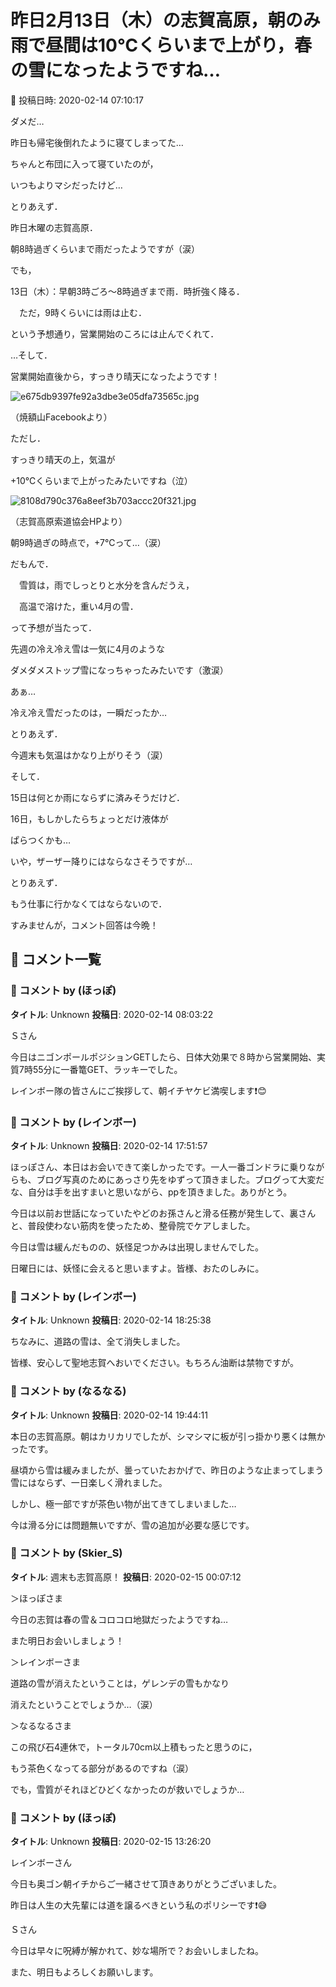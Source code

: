 # 昨日2月13日（木）の志賀高原，朝のみ雨で昼間は10℃くらいまで上がり，春の雪になったようですね…

📅 投稿日時: 2020-02-14 07:10:17

ダメだ…


昨日も帰宅後倒れたように寝てしまってた…


ちゃんと布団に入って寝ていたのが，


いつもよりマシだったけど…





とりあえず．


昨日木曜の志賀高原．


朝8時過ぎくらいまで雨だったようですが（涙）





でも，





13日（木）：早朝3時ごろ～8時過ぎまで雨．時折強く降る．


　ただ，9時くらいには雨は止む．





という予想通り，営業開始のころには止んでくれて．


…そして．


営業開始直後から，すっきり晴天になったようです！




![e675db9397fe92a3dbe3e05dfa73565c.jpg](images/e675db9397fe92a3dbe3e05dfa73565c.jpg)




（焼額山Facebookより）





ただし．


すっきり晴天の上，気温が


+10℃くらいまで上がったみたいですね（泣）







![8108d790c376a8eef3b703accc20f321.jpg](images/8108d790c376a8eef3b703accc20f321.jpg)




（志賀高原索道協会HPより）





朝9時過ぎの時点で，+7℃って…（涙）





だもんで．





　雪質は，雨でしっとりと水分を含んだうえ，


　高温で溶けた，重い4月の雪．





って予想が当たって．


先週の冷え冷え雪は一気に4月のような


ダメダメストップ雪になっちゃったみたいです（激涙）





あぁ…


冷え冷え雪だったのは，一瞬だったか…





とりあえず．


今週末も気温はかなり上がりそう（涙）


そして．


15日は何とか雨にならずに済みそうだけど．


16日，もしかしたらちょっとだけ液体が


ぱらつくかも…


いや，ザーザー降りにはならなさそうですが…





とりあえず．


もう仕事に行かなくてはならないので．


すみませんが，コメント回答は今晩！

## 💬 コメント一覧

### 💬 コメント by (ほっぽ)
**タイトル**: Unknown
**投稿日**: 2020-02-14 08:03:22

Ｓさん



今日はニゴンポールポジションGETしたら、日体大効果で８時から営業開始、実質7時55分に一番篭GET、ラッキーでした。



レインボー隊の皆さんにご挨拶して、朝イチヤケビ満喫します❗😊

### 💬 コメント by (レインボー)
**タイトル**: Unknown
**投稿日**: 2020-02-14 17:51:57

ほっぽさん、本日はお会いできて楽しかったです。一人一番ゴンドラに乗りながらも、ブログ写真のためにあっさり先をゆずって頂きました。ブログって大変だな、自分は手を出すまいと思いながら、ppを頂きました。ありがとう。

今日は以前お世話になっていたやどのお孫さんと滑る任務が発生して、裏さんと、普段使わない筋肉を使ったため、整骨院でケアしました。

今日は雪は緩んだものの、妖怪足つかみは出現しませんでした。

日曜日には、妖怪に会えると思いますよ。皆様、おたのしみに。

### 💬 コメント by (レインボー)
**タイトル**: Unknown
**投稿日**: 2020-02-14 18:25:38

ちなみに、道路の雪は、全て消失しました。

皆様、安心して聖地志賀へおいでください。もちろん油断は禁物ですが。

### 💬 コメント by (なるなる)
**タイトル**: Unknown
**投稿日**: 2020-02-14 19:44:11

本日の志賀高原。朝はカリカリでしたが、シマシマに板が引っ掛かり悪くは無かったです。

昼頃から雪は緩みましたが、曇っていたおかげで、昨日のような止まってしまう雪にはならず、一日楽しく滑れました。

しかし、極一部ですが茶色い物が出てきてしまいました…

今は滑る分には問題無いですが、雪の追加が必要な感じです。

### 💬 コメント by (Skier_S)
**タイトル**: 週末も志賀高原！
**投稿日**: 2020-02-15 00:07:12

＞ほっぽさま

今日の志賀は春の雪＆コロコロ地獄だったようですね…

また明日お会いしましょう！



＞レインボーさま

道路の雪が消えたということは，ゲレンデの雪もかなり

消えたということでしょうか…（涙）



＞なるなるさま

この飛び石4連休で，トータル70cm以上積もったと思うのに，

もう茶色くなってる部分があるのですね（涙）

でも，雪質がそれほどひどくなかったのが救いでしょうか…

### 💬 コメント by (ほっぽ)
**タイトル**: Unknown
**投稿日**: 2020-02-15 13:26:20

レインボーさん



今日も奥ゴン朝イチからご一緒させて頂きありがとうございました。

昨日は人生の大先輩には道を譲るべきという私のポリシーです❗😅



Ｓさん

今日は早々に呪縛が解かれて、妙な場所で？お会いしましたね。

また、明日もよろしくお願いします。

